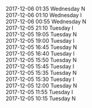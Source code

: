 2017-12-06 01:35 Wednesday  N  
2017-12-06 01:10 Wednesday  I  
2017-12-06 00:55 Wednesday  N  
2017-12-05 21:10 Tuesday  I  
2017-12-05 19:05 Tuesday  N  
2017-12-05 19:00 Tuesday  I  
2017-12-05 16:45 Tuesday  N  
2017-12-05 16:40 Tuesday  I  
2017-12-05 15:50 Tuesday  N  
2017-12-05 15:45 Tuesday  I  
2017-12-05 15:35 Tuesday  N  
2017-12-05 15:30 Tuesday  I  
2017-12-05 12:00 Tuesday  N  
2017-12-05 11:55 Tuesday  I  
2017-12-05 10:15 Tuesday  N  
